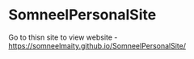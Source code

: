 # SomneelPersonalSite

Go to thisn site to view website - https://somneelmaity.github.io/SomneelPersonalSite/
